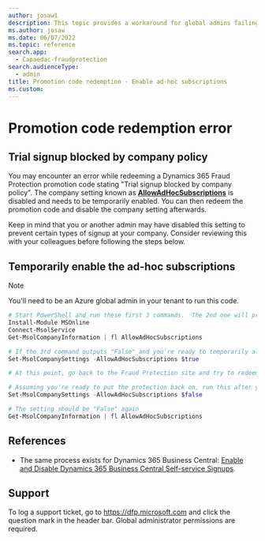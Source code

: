 ```yaml
---
author: josaw1
description: This topic provides a workaround for global admins failing to redeem a promo/promotion code because their company policy blocks it, specially the 'AllowAdHocSubscriptions' is set to False in their tenant.
ms.author: josaw
ms.date: 06/07/2022
ms.topic: reference
search.app: 
  - Capaedac-fraudprotection
search.audienceType:
  - admin
title: Promotion code redemption - Enable ad-hoc subscriptions
ms.custom:
---
```


# Promotion code redemption error
## Trial signup blocked by company policy

You may encounter an error while redeeming a Dynamics 365 Fraud Protection promotion code stating "Trial signup blocked by company policy".  The company setting known as <a href="https://docs.microsoft.com/en-us/powershell/module/msonline/set-msolcompanysettings" target="_blank">**AllowAdHocSubscriptions**</a> is disabled and needs to be temporarily enabled.  You can then redeem the promotion code and disable the company setting afterwards.

Keep in mind that you or another admin may have disabled this setting to prevent certain types of signup at your company.  Consider reviewing this with your colleagues before following the steps below.

## Temporarily enable the ad-hoc subscriptions
> [!NOTE]
> You'll need to be an Azure global admin in your tenant to run this code.

```powershell
# Start PowerShell and run these first 3 commands.  The 2nd one will prompt you for your credentials:
Install-Module MSOnline
Connect-MsolService
Get-MsolCompanyInformation | fl AllowAdHocSubscriptions

# If the 3rd command outputs "False" and you're ready to temporarily allow these signups, run this:
Set-MsolCompanySettings -AllowAdHocSubscriptions $true

# At this point, go back to the Fraud Protection site and try to redeem your promo code again.

# Assuming you're ready to put the protection back on, run this after you redeem your Fraud Protection promotion code:
Set-MsolCompanySettings -AllowAdHocSubscriptions $false

# The setting should be "False" again
Get-MsolCompanyInformation | fl AllowAdHocSubscriptions
```

## References

- The same process exists for Dynamics 365 Business Central: <a href="[https://docs.microsoft.com/en-us/powershell/module/msonline/set-msolcompanysettings](https://docs.microsoft.com/en-us/dynamics365/business-central/dev-itpro/developer/devenv-business-central-manage-selfservice-signups)" target="_blank">Enable and Disable Dynamics 365 Business Central Self-service Signups</a>.

## Support

To log a support ticket, go to <https://dfp.microsoft.com> and click the question mark in the header bar. Global administrator permissions are required.
